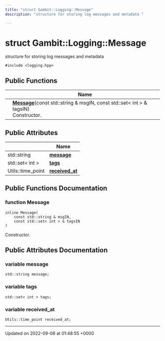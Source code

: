 ```yaml
---
title: "struct Gambit::Logging::Message"
description: "structure for storing log messages and metadata "

---
```


# struct Gambit::Logging::Message



structure for storing log messages and metadata 


`#include <logging.hpp>`

## Public Functions

|                | Name           |
| -------------- | -------------- |
| | **[Message](/documentation/code/classes/structgambit_1_1logging_1_1message/#function-gambitloggingmessage-message)**(const std::string & msgIN, const std::set< int > & tagsIN)<br>Constructor.  |

## Public Attributes

|                | Name           |
| -------------- | -------------- |
| std::string | **[message](/documentation/code/classes/structgambit_1_1logging_1_1message/#variable-gambitloggingmessage-message)**  |
| std::set< int > | **[tags](/documentation/code/classes/structgambit_1_1logging_1_1message/#variable-gambitloggingmessage-tags)**  |
| Utils::time_point | **[received_at](/documentation/code/classes/structgambit_1_1logging_1_1message/#variable-gambitloggingmessage-received-at)**  |

## Public Functions Documentation

### function Message

```
inline Message(
    const std::string & msgIN,
    const std::set< int > & tagsIN
)
```

Constructor. 

## Public Attributes Documentation

### variable message

```
std::string message;
```


### variable tags

```
std::set< int > tags;
```


### variable received_at

```
Utils::time_point received_at;
```


-------------------------------

Updated on 2022-09-08 at 01:48:55 +0000